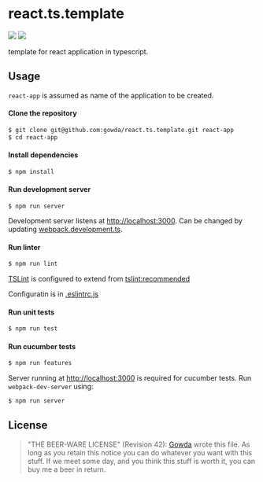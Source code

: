 # react.ts.template
![](https://github.com/gowda/react.ts.template/workflows/lint-and-tests/badge.svg)
![](https://github.com/gowda/react.ts.template/workflows/features/badge.svg)

template for react application in typescript.

## Usage
`react-app` is assumed as name of the application to be created.

#### Clone the repository
```bash
$ git clone git@github.com:gowda/react.ts.template.git react-app
$ cd react-app
```

#### Install dependencies
```bash
$ npm install
```

#### Run development server
```
$ npm run server
```

Development server listens at [http://localhost:3000](http://localhost:3000).
Can be changed by updating [webpack.development.ts](webpack.development.ts#L12).

#### Run linter
```bash
$ npm run lint
```

[TSLint](https://palantir.github.io/tslint/) is configured to extend from
[tslint:recommended](https://github.com/palantir/tslint/blob/master/src/configs/recommended.ts)

Configuratin is in [.eslintrc.js](.eslintrc.js)

#### Run unit tests
```bash
$ npm run test
```

#### Run cucumber tests
```bash
$ npm run features
```

Server running at [http://localhost:3000](http://localhost:3000) is required
for cucumber tests. Run `webpack-dev-server` using:
```bash
$ npm run server
```

## License

> "THE BEER-WARE LICENSE" (Revision 42):
> [Gowda](https://github.com/gowda) wrote this file.  As long as you retain
> this notice you can do whatever you want with this stuff. If we meet
> some day, and you think this stuff is worth it, you can buy me a beer in return.
